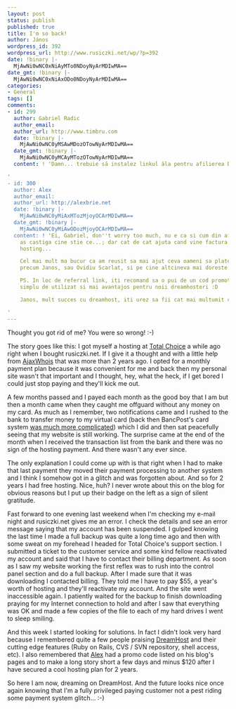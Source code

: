 ```yaml
---
layout: post
status: publish
published: true
title: I'm so back!
author: János
wordpress_id: 392
wordpress_url: http://www.rusiczki.net/wp/?p=392
date: !binary |-
  MjAwNi0wNC0xNiAyMTo0NDoyNyArMDIwMA==
date_gmt: !binary |-
  MjAwNi0wNC0xNiAxODo0NDoyNyArMDIwMA==
categories:
- General
tags: []
comments:
- id: 299
  author: Gabriel Radic
  author_email: 
  author_url: http://www.timbru.com
  date: !binary |-
    MjAwNi0wNC0yMSAwMDozOTowNyArMDIwMA==
  date_gmt: !binary |-
    MjAwNi0wNC0yMCAyMTozOTowNyArMDIwMA==
  content: ! 'Damn... trebuie să instalez linkul ăla pentru afilierea Dreamhost.

'
- id: 300
  author: Alex
  author_email: 
  author_url: http://alexbrie.net
  date: !binary |-
    MjAwNi0wNC0yMiAxMTozMjoyOCArMDIwMA==
  date_gmt: !binary |-
    MjAwNi0wNC0yMiAwODozMjoyOCArMDIwMA==
  content: ! 'Ei, Gabriel, don''t worry too much, nu e ca si cum din afilierea Dreamhost
    as castiga cine stie ce...; dar cat de cat ajuta cand vine factura mai mica la
    hosting...

    Cel mai mult ma bucur ca am reusit sa mai ajut ceva oameni sa plateasca m putin,
    precum Janos, sau Ovidiu Scarlat, si pe cine altcineva mai doreste... :D

    PS. In loc de referral link, iti recomand sa o pui de un cod promotional, e mai
    simplu de utilizat si mai avantajos pentru noii dreamhosteri :D

    Janos, mult succes cu dreamhost, iti urez sa fii cat mai multumit cu dumnealui!

'
---
```

<p>Thought you got rid of me? You were so wrong! :-)</p>
<p>The story goes like this: I got myself a hosting at <a href="http://www.totalchoicehosting.com">Total Choice</a> a while ago right when I bought rusiczki.net. If I give it a thought and with a little help from <a href="http://www.ajaxwhois.com">AjaxWhois</a> that was more than 2 years ago. I opted for a monthly payment plan because it was convenient for me and back then my personal site wasn't that important and I thought, hey, what the heck, if I get bored I could just stop paying and they'll kick me out.</p>
<p>A few months passed and I payed each month as the good boy that I am but then a month came when they caught me offguard without any money on my card. As much as I remember, two notifications came and I rushed to the bank to transfer money to my virtual card (back then BancPost's card system <a href="http://www.rusiczki.net/2003/02/19/ready-to-shop-til-i-drop/">was much more complicated</a>) which I did and then sat peacefully seeing that my website is still working. The surprise came at the end of the month when I received the transaction list from the bank and there was no sign of the hosting payment. And there wasn't any ever since.</p>
<p>The only explanation I could come up with is that right when I had to make that last payment they moved their payment processing to another system and I think I somehow got in a glitch and was forgotten about. And so for 2 years I had free hosting. Nice, huh? I never wrote about this on the blog for obvious reasons but I put up their badge on the left as a sign of silent gratitude.</p>
<p>Fast forward to one evening last weekend when I'm checking my e-mail night and rusiczki.net gives me an error. I check the details and see an error message saying that my account has been suspended. I gulped knowing the last time I made a full backup was quite a long time ago and then with some sweat on my forehead I headed for Total Choice's support section. I submitted a ticket to the customer service and some kind fellow reactivated my account and said that I have to contact their billing department. As soon as I saw my website working the first reflex was to rush into the control panel section and do a full backup. After I made sure that it was downloading I contacted billing. They told me I have to pay $55, a year's worth of hosting and they'll reactivate my account. And the site went inaccessible again. I patiently waited for the backup to finish downloading praying for my Internet connection to hold and after I saw that everything was OK and made a few copies of the file to each of my hard drives I went to sleep smiling.</p>
<p>And this week I started looking for solutions. In fact I didn't look very hard because I remembered quite a few people praising <a href="http://www.dreamhost.com">DreamHost</a> and their cutting edge features (Ruby on Rails, CVS / SVN repository, shell access, etc). I also remembered that <a href="http://www.alexbrie.net">Alex</a> had a promo code listed on his blog's pages and to make a long story short a few days and minus $120 after I have secured a cool hosting plan for 2 years.</p>
<p>So here I am now, dreaming on DreamHost. And the future looks nice once again knowing that I'm a fully privileged paying customer not a pest riding some payment system glitch... :-)</p>
